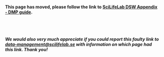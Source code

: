 #### This page has moved, please follow the link to **[SciLifeLab DSW Appendix - DMP guide](https://dsw-appendix.scilifelab.se/dmp-guide)**.

<br/><br/>

##### We would also very much appreciate if you could report this faulty link to **[data-management@scilifelab.se](mailto:data-management@scilifelab.se?subject=DSW:%20Faulty%20link)** with information on which page had this link. Thank you!